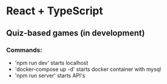 # React + TypeScript

## Quiz-based games (in development)

### Commands:

- 'npm run dev' starts localhost
- 'docker-compose up -d' starts docker container with mysql
- 'npm run server' starts API's




